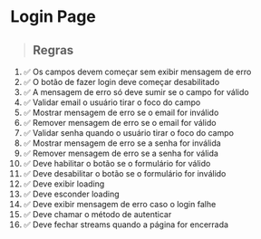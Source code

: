 # Login Page

> ## Regras
01. ✅ Os campos devem começar sem exibir mensagem de erro
02. ✅ O botão de fazer login deve começar desabilitado
03. ✅ A mensagem de erro só deve sumir se o campo for válido
04. ✅ Validar email o usuário tirar o foco do campo
05. ✅ Mostrar mensagem de erro se o email for inválido
06. ✅ Remover mensagem de erro se o email for válido
07. ✅ Validar senha quando o usuário tirar o foco do campo
08. ✅ Mostrar mensagem de erro se a senha for inválida
09. ✅ Remover mensagem de erro se a senha for válida
10. ✅ Deve habilitar o botão se o formulário for válido
11. ✅ Deve desabilitar o botão se o formulário for inválido
12. ✅ Deve exibir loading 
13. ✅ Deve esconder loading
14. ✅ Deve exibir mensagem de erro caso o login falhe
15. ✅ Deve chamar o método de autenticar
16. ✅ Deve fechar streams quando a página for encerrada
